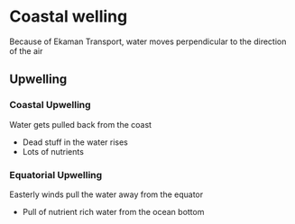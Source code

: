 # Coastal welling

Because of Ekaman Transport, water moves perpendicular to the direction of the air

## Upwelling

### Coastal Upwelling

Water gets pulled back from the coast 
- Dead stuff in the water rises
- Lots of nutrients

### Equatorial Upwelling

Easterly winds pull the water away from the equator
- Pull of nutrient rich water from the ocean bottom
